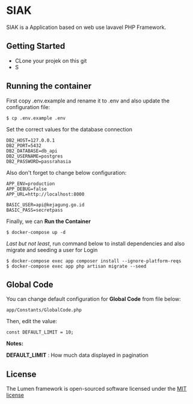 # SIAK
SIAK is a Application based on web use lavavel PHP Framework. 

## Getting Started
- CLone your projek on this git
- S

## Running the container
First copy .env.example and rename it to .env and also update the configuration file:

```console
$ cp .env.example .env
```

Set the correct values for the database connection

```console
DB2_HOST=127.0.0.1
DB2_PORT=5432
DB2_DATABASE=db_api
DB2_USERNAME=postgres
DB2_PASSWORD=passrahasia
```

Also don't forget to change below configuration:

```console
APP_ENV=production
APP_DEBUG=false
APP_URL=http://localhost:8000

BASIC_USER=api@kejagung.go.id
BASIC_PASS=secretpass

```

Finally, we can **Run the Container**

```console
$ docker-compose up -d
```

*Last but not least*, run command below to install dependencies and also migrate and seeding a user for Login

```console
$ docker-compose exec app composer install --ignore-platform-reqs
$ docker-compose exec app php artisan migrate --seed
```

## Global Code
You can change default configuration for **Global Code** from file below:

```console
app/Constants/GlobalCode.php
```

Then, edit the value:

```console
const DEFAULT_LIMIT = 10;
```

**Notes:**

**DEFAULT_LIMIT**    : How much data displayed in pagination



## License

The Lumen framework is open-sourced software licensed under the [MIT license](http://opensource.org/licenses/MIT)
